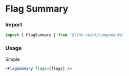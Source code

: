 # Flag Summary

<!-- STORY -->

### Import

```js
import { FlagSummary } from '@ltht-react/components'
```

### Usage

Simple

```jsx
<FlagSummary flags={flags} />
```
